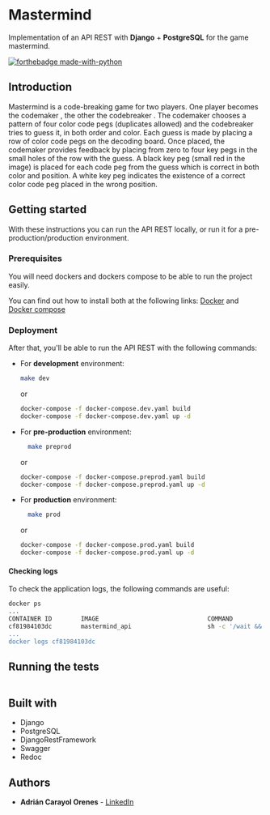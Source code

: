 # Mastermind
Implementation of an API REST with **Django** + **PostgreSQL** for the game mastermind.

[![forthebadge made-with-python](http://ForTheBadge.com/images/badges/made-with-python.svg)](https://www.python.org/)

## Introduction
Mastermind is a code-breaking game for two
players. One player becomes the codemaker , the
other the codebreaker . The codemaker chooses a
pattern of four color code pegs (duplicates
allowed) and the codebreaker tries to guess it, in
both order and color.
Each guess is made by placing a row of color
code pegs on the decoding board. Once placed,
the codemaker provides feedback by placing from
zero to four key pegs in the small holes of the row
with the guess. A black key peg (small red in the
image) is placed for each code peg from the guess
which is correct in both color and position. A white
key peg indicates the existence of a correct color
code peg placed in the wrong position.

## Getting started
With these instructions you can run the API REST locally, or run it for a pre-production/production environment.

### Prerequisites
You will need dockers and dockers compose to be able to run the project easily.

You can find out how to install both at the following links:
[Docker](https://docs.docker.com/install/linux/docker-ce/ubuntu/) and [Docker compose](https://docs.docker.com/compose/install/)

### Deployment
After that, you'll be able to run the API REST with the following commands:

* For **development** environment:
   ```bash
   make dev
   ```
  or
  ```bash
  docker-compose -f docker-compose.dev.yaml build
  docker-compose -f docker-compose.dev.yaml up -d
  ```

* For **pre-production** environment:
  ```bash
    make preprod
  ```
  or
  ```bash
  docker-compose -f docker-compose.preprod.yaml build
  docker-compose -f docker-compose.preprod.yaml up -d
  ```

* For **production** environment:
  ```bash
    make prod
  ```
  or
  ```bash
  docker-compose -f docker-compose.prod.yaml build
  docker-compose -f docker-compose.prod.yaml up -d
  ```

#### Checking logs
To check the application logs, the following commands are useful:

```bash
docker ps
...
CONTAINER ID        IMAGE                              COMMAND                  CREATED             STATUS              PORTS                                                   NAMES
cf81984103dc        mastermind_api                     sh -c '/wait && ..."     3 days ago          Up 20 seconds       80/tcp
...
docker logs cf81984103dc
```

## Running the tests
```bash
```

## Built with
* Django
* PostgreSQL
* DjangoRestFramework
* Swagger
* Redoc

## Authors
* **Adrián Carayol Orenes** - [LinkedIn](https://www.linkedin.com/in/adrian-carayol-orenes-027016108/) 